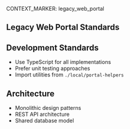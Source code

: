 CONTEXT_MARKER: legacy_web_portal

## Legacy Web Portal Standards

## Development Standards
- Use TypeScript for all implementations
- Prefer unit testing approaches
- Import utilities from `./local/portal-helpers`

## Architecture
- Monolithic design patterns
- REST API architecture
- Shared database model